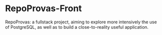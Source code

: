 # RepoProvas-Front
RepoProvas: a fullstack project, aiming to explore more intensively the use of PostgreSQL, as well as to build a close-to-reality useful application.
